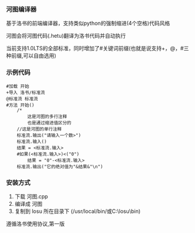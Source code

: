 ### 河图编译器
基于洛书的前端编译器，支持类似python的强制缩进(4个空格)代码风格

河图会将河图代码(.hetu)翻译为洛书代码并自动执行

当前支持1.0LTS的全部标准，同时增加了#关键词前缀(也就是说支持+，@，#三种前缀,可以自由选用)

### 示例代码

```
#加载 开始
+导入 洛书/标准流
@标准流 标准流
#方法 开始()
    /*
        这是河图的多行注释
        也是通过缩进值区分的
    //这是河图的单行注释
    标准流.输出("请输入一个数>")
    标准流.输入()
    结果 = <标准流.输入>
    #如果(<标准流.输入>)<("0")
        结果 = "0"-<标准流.输入>
    标准流.输出("它的绝对值为"&结果&"\n")
```
### 安装方式
1. 下载 河图.cpp
2. 编译成 河图
3. 复制到 losu 所在目录下 (/usr/local/bin/或C:\losu\bin)

 
遵循洛书使用协议,第一版